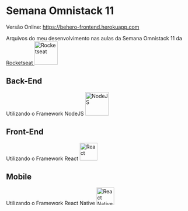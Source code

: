 # Semana Omnistack 11

Versão Online: https://behero-frontend.herokuapp.com

Arquivos do meu desenvolvimento nas aulas da Semana Omnistack 11 da <a href="https://rocketseat.com.br/">Rocketseat <img src="https://podtag.com.br/static/rocketseat.png" width="64" height="64" alt="Rocketseat"></a>

## Back-End

Utilizando o Framework NodeJS <img src="https://d1q6f0aelx0por.cloudfront.net/product-logos/a8957077-bbcd-41cc-b6d0-2924a1492e99-node.png" width="64" height="64" alt="NodeJS">

## Front-End

Utilizando o Framework React <img src="https://miro.medium.com/fit/c/256/256/0*5q57jb1AO2KqhdTZ.png" width="48" height="48" alt="React">

## Mobile

Utilizando o Framework React Native <img src="https://miro.medium.com/fit/c/256/256/0*5q57jb1AO2KqhdTZ.png" width="48" height="48" alt="React Native">
